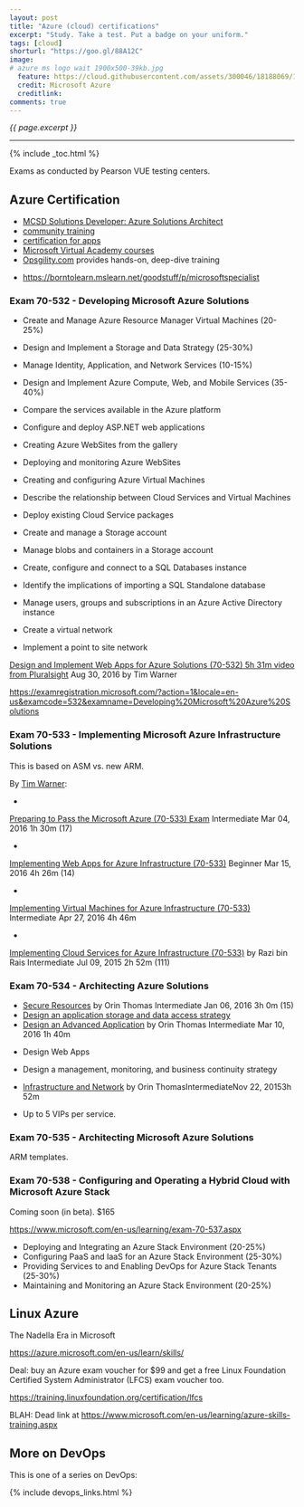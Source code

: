 ```yaml
---
layout: post
title: "Azure (cloud) certifications"
excerpt: "Study. Take a test. Put a badge on your uniform."
tags: [cloud]
shorturl: "https://goo.gl/88A12C"
image:
# azure ms logo wait 1900x500-39kb.jpg
  feature: https://cloud.githubusercontent.com/assets/300046/18188069/153fbcca-706c-11e6-983d-0783da57f75c.jpg
  credit: Microsoft Azure
  creditlink: 
comments: true
---
```

<i>{{ page.excerpt }}</i>
<hr />
{% include _toc.html %}


Exams as conducted by Pearson VUE testing centers.

<a name="AzureCert"></a>

## Azure Certification #

* <a target="_blank" href="https://www.microsoft.com/en-us/learning/mcsd-azure-architect-certification.aspx">
   MCSD Solutions Developer: Azure Solutions Architect</a>

* <a target="_blank" href="https://azure.microsoft.com/en-us/community/training/">
   community training</a>

* <a target="_blank" href="https://azure.microsoft.com/en-us/marketplace/programs/certified/">
   certification for apps</a>

* <a target="_blank" href="https://mva.microsoft.com/product-training/microsoft-azure#!lang=1033">
   Microsoft Virtual Academy courses</a>

* <a target="_blank" href="https://www.opsgility.com/">
   Opsgility.com</a> provides hands-on, deep-dive training

* https://borntolearn.mslearn.net/goodstuff/p/microsoftspecialist

### Exam 70-532 - Developing Microsoft Azure Solutions

* Create and Manage Azure Resource Manager Virtual Machines (20-25%)
* Design and Implement a Storage and Data Strategy (25-30%)
* Manage Identity, Application, and Network Services (10-15%)
* Design and Implement Azure Compute, Web, and Mobile Services (35-40%)

*    Compare the services available in the Azure platform
*    Configure and deploy ASP.NET web applications
*    Creating Azure WebSites from the gallery
*    Deploying and monitoring Azure WebSites
*    Creating and configuring Azure Virtual Machines
*    Describe the relationship between Cloud Services and Virtual Machines
*    Deploy existing Cloud Service packages
*    Create and manage a Storage account
*    Manage blobs and containers in a Storage account
*    Create, configure and connect to a SQL Databases instance
*    Identify the implications of importing a SQL Standalone database
*    Manage users, groups and subscriptions in an Azure Active Directory instance
*    Create a virtual network
*    Implement a point to site network

<a target="_blank" href="https://app.pluralsight.com/library/courses/azure-solutions-web-apps-70-532/table-of-contents/">
Design and Implement Web Apps for Azure Solutions (70-532)
5h 31m video from Pluralsight</a> Aug 30, 2016
by Tim Warner 

https://examregistration.microsoft.com/?action=1&locale=en-us&examcode=532&examname=Developing%20Microsoft%20Azure%20Solutions

### Exam 70-533 - Implementing Microsoft Azure Infrastructure Solutions

This is based on ASM vs. new ARM.

By <a target="_blank" href="http://www.timwarnertech.com/">Tim Warner</a>:

   * <a target="_blank" href="https://app.pluralsight.com/library/courses/preparing-pass-microsoft-azure-70-533-exam">
   Preparing to Pass the Microsoft Azure (70-533) Exam</a>
   Intermediate Mar 04, 2016 1h 30m (17)

   * <a target="_blank" href="https://app.pluralsight.com/library/courses/implementing-websites-azure-infrastructure-70-533">
   Implementing Web Apps for Azure Infrastructure (70-533)</a>
   Beginner Mar 15, 2016 4h 26m (14)

   * <a target="_blank" href="https://app.pluralsight.com/library/courses/implementing-virtual-machines-azure-infrastructure-70-533">
   Implementing Virtual Machines for Azure Infrastructure (70-533)</a>
   Intermediate Apr 27, 2016 4h 46m

* <a target="_blank" href="https://app.pluralsight.com/library/courses/implementing-cloud-services-azure-infrastructure">
Implementing Cloud Services for Azure Infrastructure (70-533)</a>
by Razi bin Rais Intermediate Jul 09,  2015 2h 52m (111)


### Exam 70-534 - Architecting Azure Solutions

* <a target="_blank" href="https://app.pluralsight.com/library/courses/architecting-azure-solutions-70-534-secure-resources">
   Secure Resources</a>
   by Orin Thomas Intermediate Jan 06, 2016 3h 0m (15)

* <a target="_blank" href="https://app.pluralsight.com/library/courses/azure-solutions-70-534-storage-data-access">
   Design an application storage and data access strategy</a>

* <a target="_blank" href="https://app.pluralsight.com/library/courses/architecting-azure-solutions-70-534-design-application">
   Design an Advanced Application</a>
   by Orin Thomas Intermediate Mar 10, 2016 1h 40m

* Design Web Apps

* Design a management, monitoring, and business continuity strategy

* <a target="_blank" href="https://app.pluralsight.com/library/courses/architecting-azure-solutions-70-534-infrastructure-networking">
   Infrastructure and Network</a>
   by Orin ThomasIntermediateNov 22, 20153h 52m

* Up to 5 VIPs per service.

### Exam 70-535 - Architecting Microsoft Azure Solutions

ARM templates.

### Exam 70-538 - Configuring and Operating a Hybrid Cloud with Microsoft Azure Stack

Coming soon (in beta). $165

https://www.microsoft.com/en-us/learning/exam-70-537.aspx


* Deploying and Integrating an Azure Stack Environment (20-25%)
* Configuring PaaS and IaaS for an Azure Stack Environment (25-30%)
* Providing Services to and Enabling DevOps for Azure Stack Tenants (25-30%)
* Maintaining and Monitoring an Azure Stack Environment (20-25%)


## Linux Azure

The Nadella Era in Microsoft 

https://azure.microsoft.com/en-us/learn/skills/


Deal: buy an Azure exam voucher for $99 and get a
free Linux Foundation Certified System Administrator (LFCS)
exam voucher too.

https://training.linuxfoundation.org/certification/lfcs

BLAH: Dead link at
https://www.microsoft.com/en-us/learning/azure-skills-training.aspx

## More on DevOps #

This is one of a series on DevOps:

{% include devops_links.html %}

